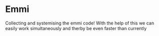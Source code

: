 # Emmi

Collecting and systemising the emmi code!
With the help of this we can easily work simultaneously and therby be even faster than currently

